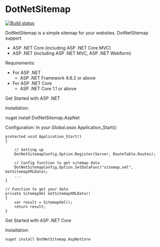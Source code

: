 # DotNetSitemap
[![Build status](https://ci.appveyor.com/api/projects/status/0argkxy4c8n0xdpy/branch/develop?svg=true)](https://ci.appveyor.com/project/hung-doan/dotnetsitemap/branch/develop)

DotNetSitemap is a simple sitemap for your websites. 
DotNetSitemap support
* ASP .NET Core (including ASP .NET Core MVC)
* ASP .NET (including ASP .NET MVC, ASP .NET Webform)

Requirements: 
* For ASP .NET 
    * ASP .NET Framework 4.6.2 or above
* For ASP .NET Core
    * ASP .NET Core 1.1 or above


Get Started with ASP .NET

Installation: 

nuget install DotNetSitemap.AspNet

Configuration: 
In your *Global.asax* Application_Start(): 

```
protected void Application_Start()
{

    // Setting up
    DotNetSitemapConfig.Option.Register(Server, RouteTable.Routes);

    // Config function to get sitemap data
    DotNetSitemapConfig.Option.SetDataFunc("sitemap.xml", GetSitemapXMLData);
    ...
}

// Function to get your data
private SitemapXml GetSitemapXMLData()
{
    var result = SitemapXml();
    return result;
}

```

Get Started with ASP .NET Core

Installation: 
```
nuget install DotNetSitemap.AspNetCore
```


